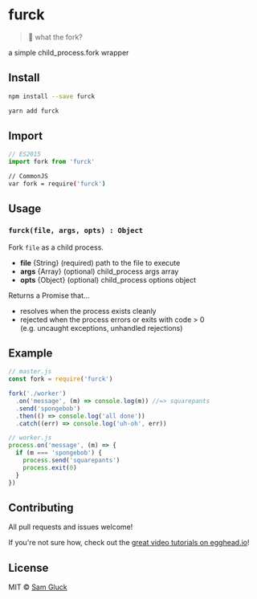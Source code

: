 # furck

> :fork_and_knife: what the fork?

a simple child_process.fork wrapper

## Install

```sh
npm install --save furck
```

```sh
yarn add furck
```

## Import

```js
// ES2015
import fork from 'furck'
```

```sh
// CommonJS
var fork = require('furck')
```

## Usage

### `furck(file, args, opts) : Object`

Fork `file` as a child process. 

- __file__ {String} (required) path to the file to execute
- __args__ {Array} (optional) child_process args array
- __opts__ {Object} (optional) child_process options object

Returns a Promise that...
- resolves when the process exists cleanly
- rejected when the process errors or exits with code > 0 
<br/>(e.g. uncaught exceptions, unhandled rejections)

## Example

```js
// master.js
const fork = require('furck')

fork('./worker')
  .on('message', (m) => console.log(m)) //=> squarepants
  .send('spongebob')
  .then(() => console.log('all done'))
  .catch((err) => console.log('uh-oh', err))

// worker.js
process.on('message', (m) => {
  if (m === 'spongebob') {
    process.send('squarepants')
    process.exit(0)
  }
})
````

## Contributing

All pull requests and issues welcome!

If you're not sure how, check out the [great video tutorials on egghead.io](http://bit.ly/2aVzthz)!

## License

MIT © [Sam Gluck](github.com/sdgluck)
